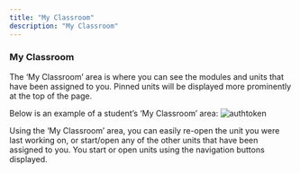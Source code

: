 ```yaml
---
title: "My Classroom"
description: "My Classroom"
---
```

### My Classroom

The ‘My Classroom’ area is where you can see the modules and units that have been assigned to you. Pinned units will be displayed more prominently at the top of the page.

Below is an example of a student’s ‘My Classroom’ area:
<img alt="authtoken" src="/img/docs/xxxxxx.png" class="simple"/>

Using the ‘My Classroom’ area, you can easily re-open the unit you were last working on, or start/open any of the other units that have been assigned to you. You  start or open units using the navigation buttons displayed.
